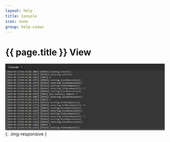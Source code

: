 ```yaml
---
layout: help
title: Console
icon: none
group: help-views
---
```


{{ page.title }} View
===



![Console view](images/ide_view_console.png){: .img-responsive }


